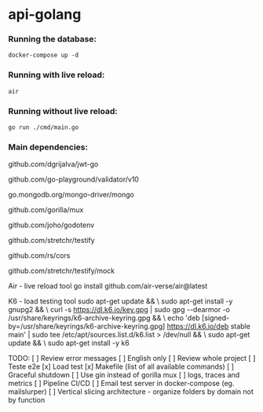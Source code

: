 # api-golang

### Running the database:
`docker-compose up -d`

### Running with live reload:
`air`

### Running without live reload:
`go run ./cmd/main.go`


### Main dependencies:

 github.com/dgrijalva/jwt-go

 github.com/go-playground/validator/v10

 go.mongodb.org/mongo-driver/mongo

 github.com/gorilla/mux

 github.com/joho/godotenv

 github.com/stretchr/testify

 github.com/rs/cors

 github.com/stretchr/testify/mock

Air - live reload tool
go install github.com/air-verse/air@latest

K6 - load testing tool
sudo apt-get update && \\
sudo apt-get install -y gnupg2 && \\
curl -s https://dl.k6.io/key.gpg | sudo gpg --dearmor -o /usr/share/keyrings/k6-archive-keyring.gpg && \\
echo 'deb [signed-by=/usr/share/keyrings/k6-archive-keyring.gpg] https://dl.k6.io/deb stable main' | sudo tee /etc/apt/sources.list.d/k6.list > /dev/null && \\
sudo apt-get update && \\
sudo apt-get install -y k6

TODO:
[ ] Review error messages
[ ] English only
[ ] Review whole project
[ ] Teste e2e
[x] Load test
[x] Makefile (list of all available commands)
[ ] Graceful shutdown
[ ] Use gin instead of gorilla mux
[ ] logs, traces and metrics
[ ] Pipeline CI/CD
[ ] Email test server in docker-compose (eg. mailslurper)
[ ] Vertical slicing architecture - organize folders by domain not by function